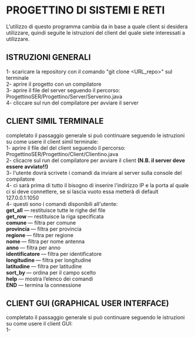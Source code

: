 # PROGETTINO DI SISTEMI E RETI

L'utilizzo di questo programma cambia da in base a quale client si desidera utilizzare, quindi seguite le istruzioni del client del quale siete interessati a utilizzare.

## ISTRUZIONI GENERALI

1- scaricare la repository con il comando "git clone <URL_repo>" sul terminale  
2- aprire il progetto con un compilatore  
3- aprire il file del server seguendo il percorso: ProgettinoSER/Progettino/Server/Serverino.java  
4- cliccare sul run del compilatore per avviare il server  

## CLIENT SIMIL TERMINALE 

completato il passaggio generale si può continuare seguendo le istruzioni su come usere il client simil terminale:  
1- aprire il file del del client seguendo il percorso: ProgettinoSER/Progettino/Client/Clientino.java  
2- clicacre sul run del compilatore per avviare il client **(N.B. il server deve essere avviato!!)**  
3- l'utente dovrà scrivete i comandi da inviare al server sulla console del compilatore  
4- ci sarà prima di tutto il bisogno di inserire l'indirizzo IP e la porta al quale ci si deve connettere, se si lascia vuoto essa metterà di default 127.0.0.1:1050  
4- questi sono i comandi disponibili all'utente:  
**get_all** — restituisce tutte le righe del file  
**get_row <numero>** — restituisce la riga specificata  
**comune <nome>** — filtra per comune  
**provincia <nome>** — filtra per provincia  
**regione <nome>** — filtra per regione  
**nome <nome>** — filtra per nome antenna  
**anno <anno>** — filtra per anno  
**identificatore <id>** — filtra per identificatore  
**longitudine <valore>** — filtra per longitudine  
**latitudine <valore>** — filtra per latitudine  
**sort_by <campo>** — ordina per il campo scelto  
**help** — mostra l’elenco dei comandi  
**END** — termina la connessione  

## CLIENT GUI (GRAPHICAL USER INTERFACE)

completato il passaggio generale si può continuare seguendo le istruzioni su come usere il client GUI:  
1-  
